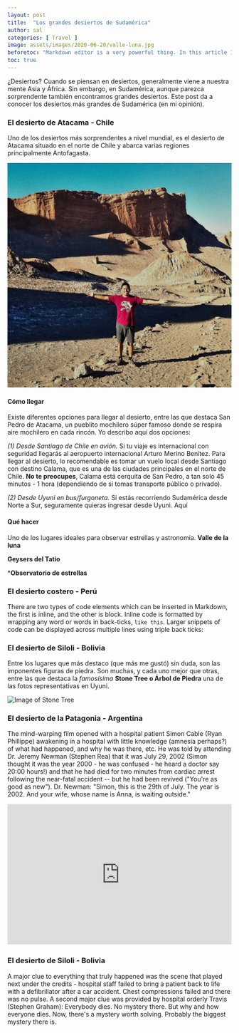 ```yaml
---
layout: post
title:  "Los grandes desiertos de Sudamérica"
author: sal
categories: [ Travel ]
image: assets/images/2020-06-20/valle-luna.jpg
beforetoc: "Markdown editor is a very powerful thing. In this article I'm going to show you what you can actually do with it, some tricks and tips while editing your post."
toc: true
---
```


¿Desiertos? Cuando se piensan en desiertos, generalmente viene a nuestra mente Asia y África. Sin embargo, en Sudamérica, aunque parezca sorprendente también encontramos grandes desiertos. Este post da a conocer los desiertos más grandes de Sudamérica (en mi opinión).


### El desierto de Atacama - Chile

Uno de los desiertos más sorprendentes a nivel mundial, es el desierto de Atacama situado en el norte de Chile y abarca varias regiones principalmente Antofagasta. 

![Valle de la luna](/assets/images/2020-06-20/valle-luna.jpg)

#### Cómo llegar

Existe diferentes opciones para llegar al desierto, entre las que destaca San Pedro de Atacama, un pueblito mochilero súper famoso donde se respira aire mochilero en cada rincón. Yo describo aquí dos opciones: 

_(1) Desde Santiago de Chile en avión._ Si tu viaje es internacional con seguridad llegarás al aeropuerto internacional Arturo Merino Benítez. Para llegar al desierto, lo recomendable es tomar un vuelo local desde Santiago con destino Calama, que es una de las ciudades principales en el norte de Chile. **No te preocupes**, Calama está cerquita de San Pedro, a tan solo 45 minutos - 1 hora (dependiendo de si tomas transporte público o privado).

_(2) Desde Uyuni en bus/furgoneta._ Si estás recorriendo Sudamérica desde Norte a Sur, seguramente quieras ingresar desde Uyuni. Aquí 


#### Qué hacer

Uno de los lugares ideales para observar estrellas y astronomía. **Valle de la luna**

**Geysers del Tatio**

***Observatorio de estrellas**


### El desierto costero - Perú

There are two types of code elements which can be inserted in Markdown, the first is inline, and the other is block. Inline code is formatted by wrapping any word or words in back-ticks, `like this`. Larger snippets of code can be displayed across multiple lines using triple back ticks:



### El desierto de Siloli - Bolivia

Entre los lugares que más destaco (que más me gustó) sin duda, son las imponentes figuras de piedra. Son muchas, y cada uno mejor que otras, entre las que destaca la _famosísima_ **Stone Tree o Árbol de Piedra** una de las fotos representativas en Uyuni.

![Image of Stone Tree](/assets/images/2020-06-19/stone-tree.jpg)


### El desierto de la Patagonia - Argentina

The mind-warping film opened with a hospital patient Simon Cable (Ryan Phillippe) awakening in a <span class="spoiler"> hospital with little knowledge (amnesia perhaps?) of what had happened, and why he was there, etc. He was told by attending Dr. Jeremy Newman (Stephen Rea) that it was July 29, 2002 (Simon thought it was the year 2000 - he was confused - he heard a doctor say 20:00 hours!) and that he had died for two minutes from cardiac arrest following the near-fatal accident -- but he had been revived ("You're as good as new").</span> Dr. Newman: "Simon, this is the 29th of July. The year is 2002. And your wife, whose name is Anna, is waiting outside." 


<p><iframe style="width:100%;" height="315" src="https://www.youtube.com/embed/Cniqsc9QfDo?rel=0&amp;showinfo=0" frameborder="0" allowfullscreen></iframe></p>


### El desierto de Siloli - Bolivia

A major clue to everything that truly happened was the scene that played next under the credits - hospital staff failed to bring a patient back to life with a defibrillator after a car accident. Chest compressions failed and there was no pulse. A second major clue was provided by hospital orderly Travis (Stephen Graham): Everybody dies. No mystery there. But why and how everyone dies. Now, there's a mystery worth solving. Probably the biggest mystery there is.